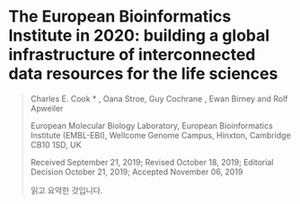 # The European Bioinformatics Institute in 2020: building a global infrastructure of interconnected data resources for the life sciences

> Charles E. Cook * , Oana Stroe, Guy Cochrane , Ewan Birney and Rolf Apweiler 
>
> European Molecular Biology Laboratory, European Bioinformatics Institute (EMBL-EBI), Wellcome Genome Campus, Hinxton, Cambridge CB10 1SD, UK 
>
> Received September 21, 2019; Revised October 18, 2019; Editorial Decision October 21, 2019; Accepted November 06, 2019
>
> 읽고 요약한 것입니다.

<br>





